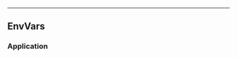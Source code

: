 <!-- Space: Projects -->
<!-- Parent: TerraformModuleTemplate -->
<!-- Title: EnvVars TerraformModuleTemplate -->
<!-- Label: TerraformModuleTemplate -->
<!-- Label: Project -->
<!-- Label: EnvVars -->
<!-- Include: disclaimer.md -->
<!-- Include: ac:toc -->

---

## EnvVars

### Application
